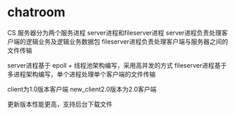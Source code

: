 # chatroom
CS
服务器分为两个服务进程
server进程和fileserver进程
server进程负责处理客户端的逻辑业务及逻辑业务数据包
fileserver进程负责处理客户端与服务器之间的文件传输


server进程基于 epoll + 线程池架构编写，采用高并发的方式
fileserver进程基于多进程架构编写，单个进程处理单个客户端的文件传输


client为1.0版本客户端
new_client2.0版本为2.0客户端

更新版本性能更高，支持后台下载文件

